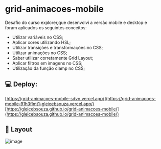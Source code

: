 # grid-animacoes-mobile

Desafio do curso explorer,que desenvolvi a versão mobile e desktop e foram aplicados os seguintes conceitos:
- Utilizar variáveis no CSS;
- Aplicar cores utilizando HSL;
- Utilizar transições e transformações no CSS;
- Utilizar animações no CSS;
- Saber utilizar corretamente Grid Layout;
- Aplicar filtros em imagens no CSS;
- Utilização da função clamp no CSS;

## 💻 Deploy: 
[https://grid-animacoes-mobile-sdvn.vercel.app/](https://grid-animacoes-mobile-91h3flmt1-gleicebsouza.vercel.app/)
<br>
[https://gleicebsouza.github.io/grid-animacoes-mobile/](https://gleicebsouza.github.io/grid-animacoes-mobile/)

## 🔖 Layout
![image](https://user-images.githubusercontent.com/61830297/196005434-79d0c480-db61-4d8d-8d47-372220729b4d.png)
